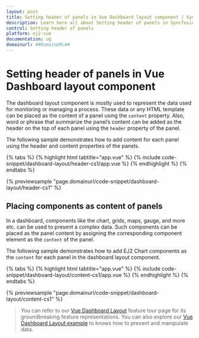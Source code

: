 ```yaml
---
layout: post
title: Setting header of panels in Vue Dashboard layout component | Syncfusion
description: Learn here all about Setting header of panels in Syncfusion Vue Dashboard layout component of Syncfusion Essential JS 2 and more.
control: Setting header of panels 
platform: ej2-vue
documentation: ug
domainurl: ##DomainURL##
---
```


# Setting header of panels in Vue Dashboard layout component

The dashboard layout component is mostly used to represent the data used for monitoring or managing a process. These data or any HTML template can be placed as the content of a panel using the `content` property. Also, word or phrase that summarize the panel’s content can be added as the header on the top of each panel using the `header` property of the panel.

The following sample demonstrates how to add content for each panel using the header and content properties of the panels.

{% tabs %}
{% highlight html tabtitle="app.vue" %}
{% include code-snippet/dashboard-layout/header-cs1/app.vue %}
{% endhighlight %}
{% endtabs %}
        
{% previewsample "page.domainurl/code-snippet/dashboard-layout/header-cs1" %}

## Placing components as content of panels

In a dashboard, components like the chart, grids, maps, gauge, and more etc. can be used to present a complex data. Such components can be placed as the panel content by assigning the corresponding component element as the `content` of the panel.

The following sample demonstrates how to add EJ2 Chart components as the `content` for each panel in the dashboard layout component.

{% tabs %}
{% highlight html tabtitle="app.vue" %}
{% include code-snippet/dashboard-layout/content-cs1/app.vue %}
{% endhighlight %}
{% endtabs %}
        
{% previewsample "page.domainurl/code-snippet/dashboard-layout/content-cs1" %}

> You can refer to our [Vue Dashboard Layout](https://www.syncfusion.com/vue-ui-components/vue-dashboard-layout) feature tour page for its groundbreaking feature representations. You can also explore our [Vue Dashboard Layout example](https://ej2.syncfusion.com/vue/demos/#/material/dashboard-layout/default.html) to knows how to present and manipulate data.